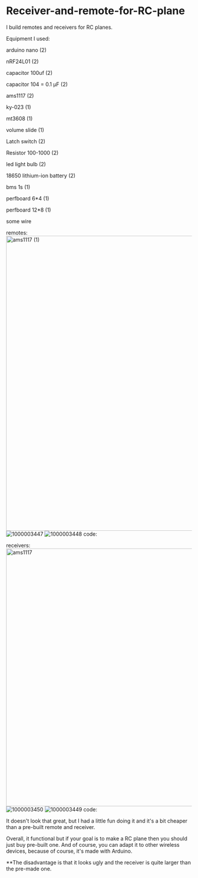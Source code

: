 # Receiver-and-remote-for-RC-plane

I build remotes and receivers for RC planes.

Equipment I used: 

  arduino nano (2)
  
  nRF24L01 (2)
  
  capacitor 100uf (2)
  
  capacitor 104 = 0.1 µF (2)
  
  ams1117 (2)
  
  ky-023 (1)
  
  mt3608 (1)
  
  volume slide (1)
  
  Latch switch (2)
  
  Resistor 100-1000 (2)
  
  led light bulb (2)
  
  18650 lithium-ion battery (2)
  
  bms 1s (1)
  
  perfboard 6*4 (1)
  
  perfboard 12*8 (1)
  
  some wire
  
remotes:
<img width="1126" height="801" alt="ams1117 (1)" src="https://github.com/user-attachments/assets/cd76a51a-3d4b-4971-a1fa-3250c5f318d8" />
![1000003447](https://github.com/user-attachments/assets/bcf928d4-08fb-4f63-af60-ca6dcda54a75)
![1000003448](https://github.com/user-attachments/assets/e62bae9f-1ee6-4ea2-be22-eb01d728bba6)
code:

receivers:
<img width="1277" height="700" alt="ams1117" src="https://github.com/user-attachments/assets/22c5e6cd-22ee-4626-912f-c86d87892f40" />
![1000003450](https://github.com/user-attachments/assets/6a6b070f-01a4-46e1-81be-280c87ff7569)
![1000003449](https://github.com/user-attachments/assets/c0462060-7db6-4a81-a107-7fd143ad336d)
code:


It doesn't look that great, but I had a little fun doing it and it's a bit cheaper than a pre-built remote and receiver.

Overall, it functional but if your goal is to make a RC plane then you should just buy pre-built one. And of course, you can adapt it to other wireless devices, because of course, it's made with Arduino.

**The disadvantage is that it looks ugly and the receiver is quite larger than the pre-made one.
